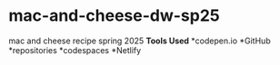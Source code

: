 # mac-and-cheese-dw-sp25
mac and cheese recipe spring 2025
**Tools Used**
*codepen.io
*GitHub
    *repositories
    *codespaces
*Netlify